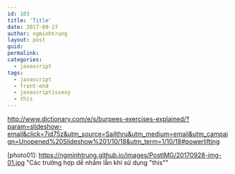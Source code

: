 ```yaml
---
id: 103
title: 'Title'
date: 2017-09-27
author: ngminhtrung
layout: post
guid: 
permalink: 
categories:
  - javascript
tags:
  - javascript
  - front-end
  - javascriptissexy
  - this
---
```


http://www.dictionary.com/e/s/burpees-exercises-explained/?param=slideshow-email&click=7id75z&utm_source=Sailthru&utm_medium=email&utm_campaign=Unopened%20Slideshow%201/10/18&utm_term=1/10/18#powerlifting

[photo01]: https://ngminhtrung.github.io/images/PostIMG/20170928-img-01.jpg "Các trường hợp dễ nhầm lẫn khi sử dụng "this""
